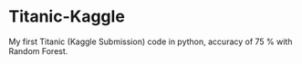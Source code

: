 # Titanic-Kaggle
My first Titanic (Kaggle Submission) code in python, accuracy of 75 % with Random Forest. 
